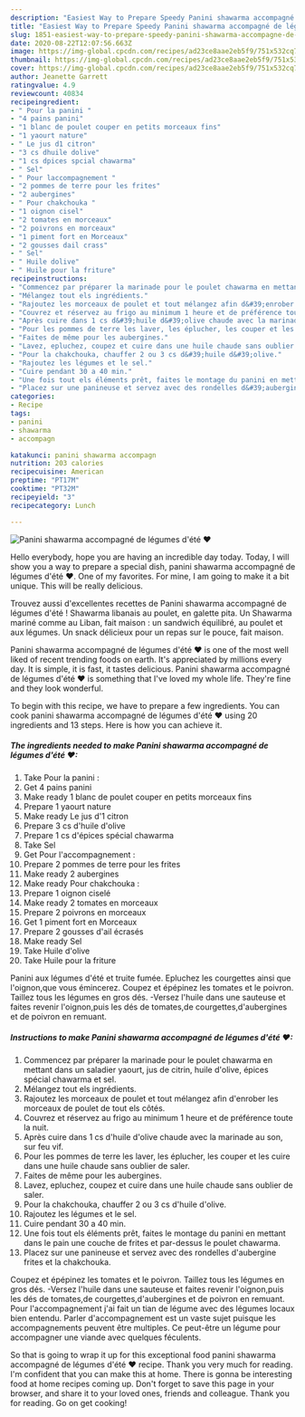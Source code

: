 ```yaml
---
description: "Easiest Way to Prepare Speedy Panini shawarma accompagné de légumes d&amp;#39;été ❤"
title: "Easiest Way to Prepare Speedy Panini shawarma accompagné de légumes d&amp;#39;été ❤"
slug: 1851-easiest-way-to-prepare-speedy-panini-shawarma-accompagne-de-legumes-d-and-39-ete
date: 2020-08-22T12:07:56.663Z
image: https://img-global.cpcdn.com/recipes/ad23ce8aae2eb5f9/751x532cq70/panini-shawarma-accompagne-de-legumes-dete-❤-photo-principale-de-la-recette.jpg
thumbnail: https://img-global.cpcdn.com/recipes/ad23ce8aae2eb5f9/751x532cq70/panini-shawarma-accompagne-de-legumes-dete-❤-photo-principale-de-la-recette.jpg
cover: https://img-global.cpcdn.com/recipes/ad23ce8aae2eb5f9/751x532cq70/panini-shawarma-accompagne-de-legumes-dete-❤-photo-principale-de-la-recette.jpg
author: Jeanette Garrett
ratingvalue: 4.9
reviewcount: 40834
recipeingredient:
- " Pour la panini "
- "4 pains panini"
- "1 blanc de poulet couper en petits morceaux fins"
- "1 yaourt nature"
- " Le jus d1 citron"
- "3 cs dhuile dolive"
- "1 cs dpices spcial chawarma"
- " Sel"
- " Pour laccompagnement "
- "2 pommes de terre pour les frites"
- "2 aubergines"
- " Pour chakchouka "
- "1 oignon cisel"
- "2 tomates en morceaux"
- "2 poivrons en morceaux"
- "1 piment fort en Morceaux"
- "2 gousses dail crass"
- " Sel"
- " Huile dolive"
- " Huile pour la friture"
recipeinstructions:
- "Commencez par préparer la marinade pour le poulet chawarma en mettant dans un saladier yaourt, jus de citrin, huile d&#39;olive, épices spécial chawarma et sel."
- "Mélangez tout els ingrédients."
- "Rajoutez les morceaux de poulet et tout mélangez afin d&#39;enrober les morceaux de poulet de tout els côtés."
- "Couvrez et réservez au frigo au minimum 1 heure et de préférence toute la nuit."
- "Après cuire dans 1 cs d&#39;huile d&#39;olive chaude avec la marinade au son, sur feu vif."
- "Pour les pommes de terre les laver, les éplucher, les couper et les cuire dans une huile chaude sans oublier de saler."
- "Faites de même pour les aubergines."
- "Lavez, epluchez, coupez et cuire dans une huile chaude sans oublier de saler."
- "Pour la chakchouka, chauffer 2 ou 3 cs d&#39;huile d&#39;olive."
- "Rajoutez les légumes et le sel."
- "Cuire pendant 30 a 40 min."
- "Une fois tout els éléments prêt, faites le montage du panini en mettant dans le pain une couche de frites et par-dessus le poulet chawarma."
- "Placez sur une panineuse et servez avec des rondelles d&#39;aubergine frites et la chakchouka."
categories:
- Recipe
tags:
- panini
- shawarma
- accompagn

katakunci: panini shawarma accompagn 
nutrition: 203 calories
recipecuisine: American
preptime: "PT17M"
cooktime: "PT32M"
recipeyield: "3"
recipecategory: Lunch

---
```



![Panini shawarma accompagné de légumes d&#39;été ❤](https://img-global.cpcdn.com/recipes/ad23ce8aae2eb5f9/751x532cq70/panini-shawarma-accompagne-de-legumes-dete-❤-photo-principale-de-la-recette.jpg)

Hello everybody, hope you are having an incredible day today. Today, I will show you a way to prepare a special dish, panini shawarma accompagné de légumes d&#39;été ❤. One of my favorites. For mine, I am going to make it a bit unique. This will be really delicious.

Trouvez aussi d&#39;excellentes recettes de Panini shawarma accompagné de légumes d&#39;été ! Shawarma libanais au poulet, en galette pita. Un Shawarma mariné comme au Liban, fait maison : un sandwich équilibré, au poulet et aux légumes. Un snack délicieux pour un repas sur le pouce, fait maison.

Panini shawarma accompagné de légumes d&#39;été ❤ is one of the most well liked of recent trending foods on earth. It's appreciated by millions every day. It is simple, it is fast, it tastes delicious. Panini shawarma accompagné de légumes d&#39;été ❤ is something that I've loved my whole life. They're fine and they look wonderful.


To begin with this recipe, we have to prepare a few ingredients. You can cook panini shawarma accompagné de légumes d&#39;été ❤ using 20 ingredients and 13 steps. Here is how you can achieve it.

<!--inarticleads1-->

##### The ingredients needed to make Panini shawarma accompagné de légumes d&#39;été ❤:

1. Take  Pour la panini :
1. Get 4 pains panini
1. Make ready 1 blanc de poulet couper en petits morceaux fins
1. Prepare 1 yaourt nature
1. Make ready  Le jus d&#39;1 citron
1. Prepare 3 cs d&#39;huile d&#39;olive
1. Prepare 1 cs d&#39;épices spécial chawarma
1. Take  Sel
1. Get  Pour l&#39;accompagnement :
1. Prepare 2 pommes de terre pour les frites
1. Make ready 2 aubergines
1. Make ready  Pour chakchouka :
1. Prepare 1 oignon ciselé
1. Make ready 2 tomates en morceaux
1. Prepare 2 poivrons en morceaux
1. Get 1 piment fort en Morceaux
1. Prepare 2 gousses d&#39;ail écrasés
1. Make ready  Sel
1. Take  Huile d&#39;olive
1. Take  Huile pour la friture


Panini aux légumes d&#39;été et truite fumée. Epluchez les courgettes ainsi que l&#39;oignon,que vous émincerez. Coupez et épépinez les tomates et le poivron. Taillez tous les légumes en gros dés. -Versez l&#39;huile dans une sauteuse et faites revenir l&#39;oignon,puis les dés de tomates,de courgettes,d&#39;aubergines et de poivron en remuant. 

<!--inarticleads2-->

##### Instructions to make Panini shawarma accompagné de légumes d&#39;été ❤:

1. Commencez par préparer la marinade pour le poulet chawarma en mettant dans un saladier yaourt, jus de citrin, huile d&#39;olive, épices spécial chawarma et sel.
1. Mélangez tout els ingrédients.
1. Rajoutez les morceaux de poulet et tout mélangez afin d&#39;enrober les morceaux de poulet de tout els côtés.
1. Couvrez et réservez au frigo au minimum 1 heure et de préférence toute la nuit.
1. Après cuire dans 1 cs d&#39;huile d&#39;olive chaude avec la marinade au son, sur feu vif.
1. Pour les pommes de terre les laver, les éplucher, les couper et les cuire dans une huile chaude sans oublier de saler.
1. Faites de même pour les aubergines.
1. Lavez, epluchez, coupez et cuire dans une huile chaude sans oublier de saler.
1. Pour la chakchouka, chauffer 2 ou 3 cs d&#39;huile d&#39;olive.
1. Rajoutez les légumes et le sel.
1. Cuire pendant 30 a 40 min.
1. Une fois tout els éléments prêt, faites le montage du panini en mettant dans le pain une couche de frites et par-dessus le poulet chawarma.
1. Placez sur une panineuse et servez avec des rondelles d&#39;aubergine frites et la chakchouka.


Coupez et épépinez les tomates et le poivron. Taillez tous les légumes en gros dés. -Versez l&#39;huile dans une sauteuse et faites revenir l&#39;oignon,puis les dés de tomates,de courgettes,d&#39;aubergines et de poivron en remuant. Pour l&#39;accompagnement j&#39;ai fait un tian de légume avec des légumes locaux bien entendu. Parler d&#39;accompagnement est un vaste sujet puisque les accompagnements peuvent être multiples. Ce peut-être un légume pour accompagner une viande avec quelques féculents. 

So that is going to wrap it up for this exceptional food panini shawarma accompagné de légumes d&#39;été ❤ recipe. Thank you very much for reading. I'm confident that you can make this at home. There is gonna be interesting food at home recipes coming up. Don't forget to save this page in your browser, and share it to your loved ones, friends and colleague. Thank you for reading. Go on get cooking!
